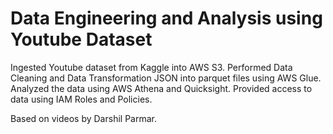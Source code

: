 # Data Engineering and Analysis using Youtube Dataset

Ingested Youtube dataset from Kaggle into AWS S3. Performed Data Cleaning and Data Transformation JSON into parquet files using AWS Glue. Analyzed the data using AWS Athena and Quicksight. Provided access to data using IAM Roles and Policies.

Based on videos by Darshil Parmar.
